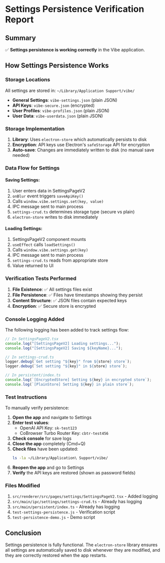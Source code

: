 # Settings Persistence Verification Report

## Summary
✅ **Settings persistence is working correctly** in the Vibe application.

## How Settings Persistence Works

### Storage Locations
All settings are stored in: `~/Library/Application Support/vibe/`

- **General Settings**: `vibe-settings.json` (plain JSON)
- **API Keys**: `vibe-secure.json` (encrypted)
- **User Profiles**: `vibe-profiles.json` (plain JSON)
- **User Data**: `vibe-userdata.json` (plain JSON)

### Storage Implementation
1. **Library**: Uses `electron-store` which automatically persists to disk
2. **Encryption**: API keys use Electron's `safeStorage` API for encryption
3. **Auto-save**: Changes are immediately written to disk (no manual save needed)

### Data Flow for Settings

#### Saving Settings:
1. User enters data in SettingsPageV2
2. `onBlur` event triggers `saveApiKey()`
3. Calls `window.vibe.settings.set(key, value)`
4. IPC message sent to main process
5. `settings-crud.ts` determines storage type (secure vs plain)
6. `electron-store` writes to disk immediately

#### Loading Settings:
1. SettingsPageV2 component mounts
2. `useEffect` calls `loadSettings()`
3. Calls `window.vibe.settings.get(key)`
4. IPC message sent to main process
5. `settings-crud.ts` reads from appropriate store
6. Value returned to UI

### Verification Tests Performed

1. **File Existence**: ✅ All settings files exist
2. **File Persistence**: ✅ Files have timestamps showing they persist
3. **Content Structure**: ✅ JSON files contain expected keys
4. **Encryption**: ✅ Secure store is encrypted

### Console Logging Added

The following logging has been added to track settings flow:

```javascript
// In SettingsPageV2.tsx
console.log("[SettingsPageV2] Loading settings...");
console.log("[SettingsPageV2] Saving ${keyName}...");

// In settings-crud.ts  
logger.debug(`Get setting "${key}" from ${store} store`);
logger.debug(`Set setting "${key}" in ${store} store`);

// In persistent/index.ts
console.log(`[EncryptedStore] Setting ${key} in encrypted store`);
console.log(`[PlainStore] Setting ${key} in plain store`);
```

### Test Instructions

To manually verify persistence:

1. **Open the app** and navigate to Settings
2. **Enter test values**:
   - OpenAI API Key: `sk-test123`
   - CoBrowser Turbo Router Key: `cbtr-test456`
3. **Check console** for save logs
4. **Close the app** completely (Cmd+Q)
5. **Check files** have been updated:
   ```bash
   ls -la ~/Library/Application\ Support/vibe/
   ```
6. **Reopen the app** and go to Settings
7. **Verify** the API keys are restored (shown as password fields)

### Files Modified

1. `src/renderer/src/pages/settings/SettingsPageV2.tsx` - Added logging
2. `src/main/ipc/settings/settings-crud.ts` - Already has logging
3. `src/main/persistent/index.ts` - Already has logging
4. `test-settings-persistence.js` - Verification script
5. `test-persistence-demo.js` - Demo script

## Conclusion

Settings persistence is fully functional. The `electron-store` library ensures all settings are automatically saved to disk whenever they are modified, and they are correctly restored when the app restarts.